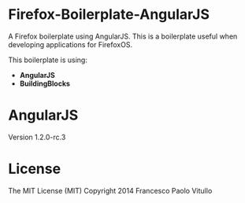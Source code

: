 Firefox-Boilerplate-AngularJS
=============================

A Firefox boilerplate using AngularJS. This is a boilerplate useful when developing applications for FirefoxOS.

This boilerplate is using:
<ul>
<li><strong>AngularJS</strong></li>
<li><strong>BuildingBlocks</strong></li>
</ul>

<h1>AngularJS</h1>
Version 1.2.0-rc.3

<h1>License</h1>
The MIT License (MIT)
Copyright 2014 Francesco Paolo Vitullo



